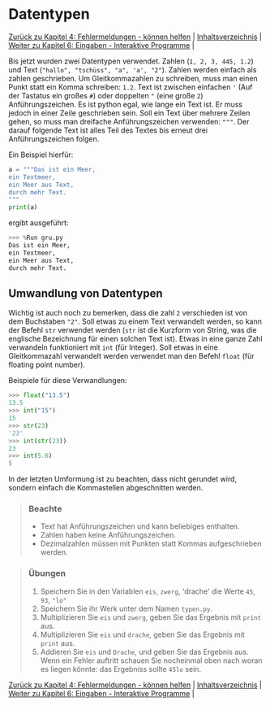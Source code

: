 # Datentypen

[Zurück zu Kapitel 4: Fehlermeldungen - können helfen](Fehler.md) |  [Inhaltsverzeichnis](README.md) |  [Weiter zu Kapitel 6: Eingaben - Interaktive Programme](Eingaben.md) | 

Bis jetzt wurden zwei Datentypen verwendet. Zahlen (`1, 2, 3, 445, 1.2`) und Text (`"hallo", "tschüss", "a", 'a', "2"`). Zahlen werden einfach als zahlen geschrieben. Um Gleitkommazahlen zu schreiben, muss man einen Punkt statt ein Komma schreiben: `1.2`. Text ist zwischen einfachen `'` (Auf der Tastatus ein großes `#`) oder doppelten `"` (eine große `2`) Anführungszeichen. Es ist python egal, wie lange ein Text ist. Er muss jedoch in einer Zeile geschrieben sein. Soll ein Text über mehrere Zeilen gehen, so muss man dreifache Anführungszeichen verwenden: `"""`. Der darauf folgende Text ist alles Teil des Textes bis erneut drei Anführungszeichen folgen.

Ein Beispiel hierfür:

```python
a = """Das ist ein Meer,
ein Textmeer,
ein Meer aus Text,
durch mehr Text.
"""
print(a)
```

ergibt ausgeführt:

```python
>>> %Run gru.py
Das ist ein Meer,
ein Textmeer,
ein Meer aus Text,
durch mehr Text.
```

## Umwandlung von Datentypen

Wichtig ist auch noch zu bemerken, dass die zahl `2` verschieden ist von dem Buchstaben `"2"`. Soll etwas zu einem Text verwandelt werden, so kann der Befehl `str` verwendet werden (`str` ist die Kurzform von String, was die englische Bezeichnung für einen solchen Text ist). Etwas in eine ganze Zahl verwandeln funktioniert mit `int` (für Integer). Soll etwas in eine Gleitkommazahl verwandelt werden verwendet man den Befehl `float` (für floating point number).

Beispiele für diese Verwandlungen:

```python
>>> float("13.5")
13.5
>>> int("15")
15
>>> str(23)
'23'
>>> int(str(23))
23
>>> int(5.6)
5
```

In der letzten Umformung ist zu beachten, dass nicht gerundet wird, sondern einfach die Kommastellen abgeschnitten werden.

> ### Beachte
>   * Text hat Anführungszeichen und kann beliebiges enthalten.
>   * Zahlen haben keine Anführungszeichen.
>   * Dezimalzahlen müssen mit Punkten statt Kommas aufgeschrieben werden.

> ### Übungen
>   1. Speichern Sie in den Variablen `eis`, `zwerg`, 'drache' die Werte `45`, `93`, `"lo"`
>   1. Speichern Sie ihr Werk unter dem Namen `typen.py`.
>   2. Multiplizieren Sie `eis` und `zwerg`, geben Sie das Ergebnis mit `print` aus.
>   3. Multiplizieren Sie `eis` und `drache`, geben Sie das Ergebnis mit `print` aus.
>   4. Addieren Sie `eis` und `Drache`, und geben Sie das Ergebnis aus. Wenn ein Fehler auftritt schauen Sie nocheinmal oben nach woran es liegen könnte: das Ergebniss sollte `45lo` sein.

[Zurück zu Kapitel 4: Fehlermeldungen - können helfen](Fehler.md) |  [Inhaltsverzeichnis](README.md) |  [Weiter zu Kapitel 6: Eingaben - Interaktive Programme](Eingaben.md) | 
